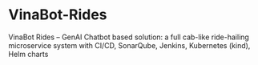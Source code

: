 # VinaBot-Rides
VinaBot Rides – GenAI Chatbot based solution: a full cab-like ride-hailing microservice system with CI/CD, SonarQube, Jenkins, Kubernetes (kind), Helm charts
